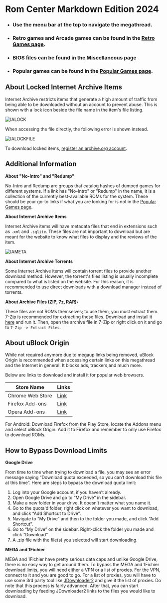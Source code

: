 # **Rom Center Markdown Edition 2024**

- ### Use the menu bar at the top to navigate the megathread.
- ### Retro games and Arcade games can be found in the [Retro Games page](/megathread/retro).
- ### BIOS files can be found in the [Miscellaneous page](/megathread/misc)
- ### Popular games can be found in the [Popular Games page](/megathread/popular).

## **About Locked Internet Archive Items**
Internet Archive restricts items that generate a high amount of traffic from being able to be downloaded without an account to prevent abuse. This is shown with a lock icon beside the file name in the item's file listing.

![IALOCK](img/internetarchivelock.png)

When accessing the file directly, the following error is shown instead.

![IALOCKFILE](img/internetarchivelockfile.png)

To download locked items, [register an archive.org account](https://archive.org/account/signup).

## **Additional Information**

**About "No-Intro" and "Redump"**

No-Intro and Redump are groups that catalog hashes of dumped games for different systems. If a link has "No-Intro" or "Redump" in the name, it is a collection of the currently best-available ROMs for the system. These should be your go-to links if what you are looking for is not in the [Popular Games page](/megathread/popular).

**About Internet Archive Items**

Internet Archive items will have metadata files that end in extensions such as `.xml` and `.sqlite`. These files are not important to download but are meant for the website to know what files to display and the reviews of the item.

![IAMETA](img/internetarchivemetadata.png)

**About Internet Archive Torrents**

Some Internet Archive items will contain torrent files to provide another download method. However, the torrent's files listing is usually incomplete compared to what is listed on the website. For this reason, it is recommended to use direct downloads with a download manager instead of torrents.

**About Archive Files (ZIP, 7z, RAR):**

These files are not ROMs themselves; to use them, you must extract them. 7-Zip is recommended for extracting these files. Download and install it [here](https://www.7-zip.org/) and run it. Then, open the archive file in 7-Zip or right click on it and go to `7-Zip -> Extract Files`.

## **About uBlock Origin**

While not required anymore due to megaup links being removed, uBlock Origin is recommended when accessing certain links on this megathread and the Internet in general. It blocks ads, trackers,and much more.

Below are links to download and install it for popular web browsers.

|**Store Name**|**Links**|
| ------ | ------ |
| Chrome Web Store | [Link](https://chrome.google.com/webstore/detail/ublock-origin/cjpalhdlnbpafiamejdnhcphjbkeiagm?hl=en) |
| Firefox Add-ons | [Link](https://addons.mozilla.org/en-US/android/addon/ublock-origin/) |
| Opera Add-ons | [Link](https://addons.opera.com/en/extensions/details/ublock/) |

For Android: Download Firefox from the Play Store, locate the Addons menu and select uBlock Origin. Add it to Firefox and remember to only use Firefox to download ROMs.

## **How to Bypass Download Limits**

**Google Drive**

From time to time when trying to download a file, you may see an error message saying “Download quota exceeded, so you can’t download this file at this time”. Here are steps to bypass the download quota limit:

1. Log into your Google account, if you haven’t already.
2. Open Google Drive and go to “My Drive” in the sidebar.
3. Make a new folder in your drive. It doesn’t matter what you name it.
4. Go to the quota'd folder, right click on whatever you want to download, and click “Add Shortcut to Drive”.
5. Navigate to “My Drive” and then to the folder you made, and click “Add Shortcut”.
6. Go to “My Drive” on the sidebar. Right-click the folder you made and click “Download”.
7. A .zip file with the file(s) you selected will start downloading.

**MEGA and 1Fichier**

MEGA and 1Fichier have pretty serious data caps and unlike Google Drive, there is no easy way to get around them. To bypass the MEGA and 1Fichier download limits, you will need either a VPN or a list of proxies. For the VPN, connect to it and you are good to go. For a list of proxies, you will have to use some 3rd party tool like [JDownloader2](https://jdownloader.org/jdownloader2) and give it the list of proxies. Do note that this process is fairly advanced. After that, you can start downloading by feeding JDownloader2 links to the files you would like to download.
